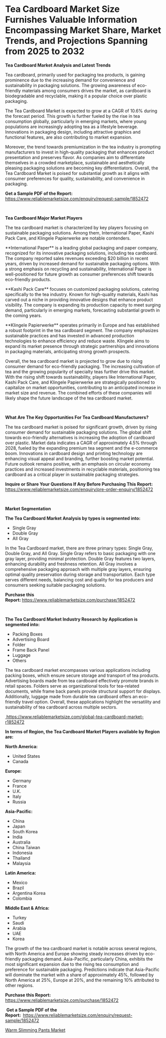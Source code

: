 <p><h1>Tea Cardboard Market Size Furnishes Valuable Information Encompassing Market Share, Market Trends, and Projections Spanning from 2025 to 2032</h1></p><p><strong>Tea Cardboard Market Analysis and Latest Trends</strong></p>
<p><p>Tea cardboard, primarily used for packaging tea products, is gaining prominence due to the increasing demand for convenience and sustainability in packaging solutions. The growing awareness of eco-friendly materials among consumers drives the market, as cardboard is biodegradable and recyclable, making it a popular choice over plastic packaging. </p><p>The Tea Cardboard Market is expected to grow at a CAGR of 10.6% during the forecast period. This growth is further fueled by the rise in tea consumption globally, particularly in emerging markets, where young populations are increasingly adopting tea as a lifestyle beverage. Innovations in packaging design, including attractive graphics and functional features, are also contributing to market expansion. </p><p>Moreover, the trend towards premiumization in the tea industry is prompting manufacturers to invest in high-quality packaging that enhances product presentation and preserves flavor. As companies aim to differentiate themselves in a crowded marketplace, sustainable and aesthetically pleasing packaging solutions are becoming key differentiators. Overall, the Tea Cardboard Market is poised for substantial growth as it aligns with consumer preferences for quality, sustainability, and convenience in packaging.</p></p>
<p><strong>Get a Sample PDF of the Report:&nbsp;</strong> <a href="https://www.reliablemarketsize.com/enquiry/request-sample/1852472?utm_campaign=3382&utm_medium=2&utm_source=Github&utm_content=ia&utm_term=05042025&utm_id=tea-cardboard">https://www.reliablemarketsize.com/enquiry/request-sample/1852472</a></p>
<p>&nbsp;</p>
<p><strong>Tea Cardboard Major Market Players</strong></p>
<p><p>The tea cardboard market is characterized by key players focusing on sustainable packaging solutions. Among them, International Paper, Kashi Pack Care, and Klingele Papierwerke are notable contenders.</p><p>**International Paper** is a leading global packaging and paper company, recognized for its innovative packaging solutions, including tea cardboard. The company reported sales revenues exceeding $20 billion in recent years, driven by increased demand for sustainable packaging options. With a strong emphasis on recycling and sustainability, International Paper is well-positioned for future growth as consumer preferences shift towards eco-friendly products.</p><p>**Kashi Pack Care** focuses on customized packaging solutions, catering specifically to the tea industry. Known for high-quality materials, Kashi has carved out a niche in providing innovative designs that enhance product visibility. The company is expanding its production capacity to meet surging demand, particularly in emerging markets, forecasting substantial growth in the coming years.</p><p>**Klingele Papierwerke** operates primarily in Europe and has established a robust footprint in the tea cardboard segment. The company emphasizes sustainable practices and has invested in advanced production technologies to enhance efficiency and reduce waste. Klingele aims to expand its market presence through strategic partnerships and innovations in packaging materials, anticipating strong growth prospects.</p><p>Overall, the tea cardboard market is projected to grow due to rising consumer demand for eco-friendly packaging. The increasing cultivation of tea and the growing popularity of specialty teas further drive this market. With the rising shift towards sustainability, players like International Paper, Kashi Pack Care, and Klingele Papierwerke are strategically positioned to capitalize on market opportunities, contributing to an anticipated increase in market size and revenue. The combined efforts of these companies will likely shape the future landscape of the tea cardboard market.</p></p>
<p>&nbsp;</p>
<p><strong>What Are The Key Opportunities For Tea Cardboard Manufacturers?</strong></p>
<p><p>The tea cardboard market is poised for significant growth, driven by rising consumer demand for sustainable packaging solutions. The global shift towards eco-friendly alternatives is increasing the adoption of cardboard over plastic. Market data indicates a CAGR of approximately 4.5% through 2028, fueled by the expanding premium tea segment and the e-commerce boom. Innovations in cardboard design and printing technology are enhancing visual appeal and branding, further boosting market potential. Future outlook remains positive, with an emphasis on circular economy practices and increased investments in recyclable materials, positioning tea cardboard as a critical player in sustainable packaging strategies.</p></p>
<p><strong>Inquire or Share Your Questions If Any Before Purchasing This Report:</strong> <a href="https://www.reliablemarketsize.com/enquiry/pre-order-enquiry/1852472?utm_campaign=3382&utm_medium=2&utm_source=Github&utm_content=ia&utm_term=05042025&utm_id=tea-cardboard">https://www.reliablemarketsize.com/enquiry/pre-order-enquiry/1852472</a></p>
<p>&nbsp;</p>
<p><strong>Market Segmentation</strong></p>
<p><strong>The Tea Cardboard Market Analysis by types is segmented into:</strong></p>
<p><ul><li>Single Gray</li><li>Double Gray</li><li>All Gray</li></ul></p>
<p><p>In the Tea Cardboard market, there are three primary types: Single Gray, Double Gray, and All Gray. Single Gray refers to basic packaging with one gray layer, providing minimal protection. Double Gray features two layers, enhancing durability and freshness retention. All Gray involves a comprehensive packaging approach with multiple gray layers, ensuring optimal quality preservation during storage and transportation. Each type serves different needs, balancing cost and quality for tea producers and consumers seeking suitable packaging solutions.</p></p>
<p><strong>Purchase this Report:&nbsp;</strong><a href="https://www.reliablemarketsize.com/purchase/1852472?utm_campaign=3382&utm_medium=2&utm_source=Github&utm_content=ia&utm_term=05042025&utm_id=tea-cardboard">https://www.reliablemarketsize.com/purchase/1852472</a></p>
<p>&nbsp;</p>
<p><strong>The Tea Cardboard Market Industry Research by Application is segmented into:</strong></p>
<p><ul><li>Packing Boxes</li><li>Advertising Board</li><li>Folder</li><li>Frame Back Panel</li><li>Luggage</li><li>Others</li></ul></p>
<p><p>The tea cardboard market encompasses various applications including packing boxes, which ensure secure storage and transport of tea products. Advertising boards made from tea cardboard effectively promote brands in retail spaces. Folders serve as organizational tools for tea-related documents, while frame back panels provide structural support for displays. Additionally, luggage made from durable tea cardboard offers an eco-friendly travel option. Overall, these applications highlight the versatility and sustainability of tea cardboard across multiple sectors.</p></p>
<p><a href="https://www.reliablemarketsize.com/global-tea-cardboard-market-r1852472?utm_campaign=3382&utm_medium=2&utm_source=Github&utm_content=ia&utm_term=05042025&utm_id=tea-cardboard">&nbsp;https://www.reliablemarketsize.com/global-tea-cardboard-market-r1852472</a></p>
<p><strong>In terms of Region, the Tea Cardboard Market Players available by Region are:</strong></p>
<p>
    <p> <strong> North America: </strong>
        <ul>
            <li>United States</li>
            <li>Canada</li>
        </ul>
        </p> 
    <p> <strong> Europe: </strong>
        <ul>
            <li>Germany</li>
            <li>France</li>
            <li>U.K.</li>
            <li>Italy</li>
            <li>Russia</li>
        </ul>
        </p> 
    <p> <strong> Asia-Pacific: </strong>
        <ul>
            <li>China</li>
            <li>Japan</li>
            <li>South Korea</li>
            <li>India</li>
            <li>Australia</li>
            <li>China Taiwan</li>
            <li>Indonesia</li>
            <li>Thailand</li>
            <li>Malaysia</li>
        </ul>
        </p> 
    <p> <strong> Latin America: </strong>
        <ul>
            <li>Mexico</li>
            <li>Brazil</li>
            <li>Argentina Korea</li>
            <li>Colombia</li>
        </ul>
        </p> 
    <p> <strong> Middle East & Africa: </strong>
        <ul>
            <li>Turkey</li>
            <li>Saudi</li>
            <li>Arabia</li>
            <li>UAE</li>
            <li>Korea</li>
        </ul>
    </p>
    </p>
<p><p>The growth of the tea cardboard market is notable across several regions, with North America and Europe showing steady increases driven by eco-friendly packaging demand. Asia-Pacific, particularly China, exhibits the most significant expansion due to the rising tea consumption and preference for sustainable packaging. Predictions indicate that Asia-Pacific will dominate the market with a share of approximately 45%, followed by North America at 25%, Europe at 20%, and the remaining 10% attributed to other regions.</p></p>
<p><strong>Purchase this Report: </strong><a href="https://www.reliablemarketsize.com/purchase/1852472?utm_campaign=3382&utm_medium=2&utm_source=Github&utm_content=ia&utm_term=05042025&utm_id=tea-cardboard">https://www.reliablemarketsize.com/purchase/1852472</a></p>
<p>&nbsp;<strong>Get a Sample PDF of the Report:&nbsp;&nbsp;</strong><a href="https://www.reliablemarketsize.com/enquiry/request-sample/1852472?utm_campaign=3382&utm_medium=2&utm_source=Github&utm_content=ia&utm_term=05042025&utm_id=tea-cardboard">https://www.reliablemarketsize.com/enquiry/request-sample/1852472</a></p>
<p><strong></strong></p>
<p><p><a href="https://github.com/kalsirollija/Market-Research-Report-List-1/blob/main/warm-slimming-pants-market.md?utm_campaign=3382&utm_medium=2&utm_source=Github&utm_content=ia&utm_term=05042025&utm_id=tea-cardboard">Warm Slimming Pants Market</a></p></p>